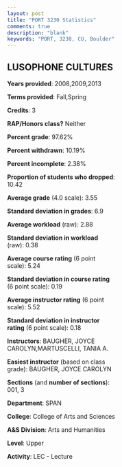 ```yaml
---
layout: post
title: "PORT 3230 Statistics"
comments: true
description: "blank"
keywords: "PORT, 3230, CU, Boulder"
--- 
```

<head>
<script src="https://ajax.googleapis.com/ajax/libs/jquery/2.1.3/jquery.min.js"></script>
<script src="https://dl.dropboxusercontent.com/s/pc42nxpaw1ea4o9/highcharts.js?dl=0"></script>
<!-- <script src="../assets/js/highcharts.js"></script> -->
<style type="text/css">@font-face {
	font-family: "Bebas Neue";
	src: url(https://www.filehosting.org/file/details/544349/BebasNeue%20Regular.otf) format("opentype");
	}
	h1.Bebas { 
		font-family: "Bebas Neue", Verdana, Tahoma;
	}
</style>
</head>
<body>
	<div id="container" style="float: right; width: 45%; height: 88%; margin-left: 2.5%; margin-right: 2.5%;"></div>
	<script language="JavaScript">
		$(document).ready(function() {
		var chart = {type: 'column'};
		var title = {text: 'Grade Distribution'};
		var xAxis = {categories: ['A','B','C','D','F'],crosshair: true};
		var yAxis = {min: 0,title: {text: 'Percentage'}};
		var tooltip = {headerFormat: '<center><b><span style="font-size:20px">{point.key}</span></b></center>',
		               pointFormat: '<td style="padding:0"><b>{point.y:.1f}%</b></td>',
		               footerFormat: '</table>',shared: true,useHTML: true};
		var plotOptions = {column: {pointPadding: 0.0,borderWidth: 0}};  
		var credits = {enabled: false};var series= [{name: 'Percent',data: [64.29,30.95,4.76,0.0,0.0,]}];
		var json = {};
		json.chart = chart;
		json.title = title;
		json.tooltip = tooltip;
		json.xAxis = xAxis;
		json.yAxis = yAxis;  
		json.series = series;
		json.plotOptions = plotOptions;  
		json.credits = credits;
		$('#container').highcharts(json);
	});
	</script>
</body>
			   
## LUSOPHONE CULTURES

**Years provided**: 2008,2009,2013

**Terms provided**: Fall,Spring

**Credits**: 3

**RAP/Honors class?** Neither

**Percent grade**: 97.62%

**Percent withdrawn**: 10.19%

**Percent incomplete**: 2.38%

**Proportion of students who dropped**: 10.42

**Average grade** (4.0 scale): 3.55

**Standard deviation in grades**: 6.9

**Average workload** (raw): 2.88

**Standard deviation in workload** (raw): 0.38

**Average course rating** (6 point scale): 5.24

**Standard deviation in course rating** (6 point scale): 0.19

**Average instructor rating** (6 point scale): 5.52

**Standard deviation in instructor rating** (6 point scale): 0.18

**Instructors**: BAUGHER, JOYCE CAROLYN,MARTUSCELLI, TANIA A.

**Easiest instructor** (based on class grade): BAUGHER, JOYCE CAROLYN

**Sections** (and **number of sections**): 001, 3

**Department**: SPAN

**College**: College of Arts and Sciences

**A&S Division**: Arts and Humanities

**Level**: Upper

**Activity**: LEC - Lecture
